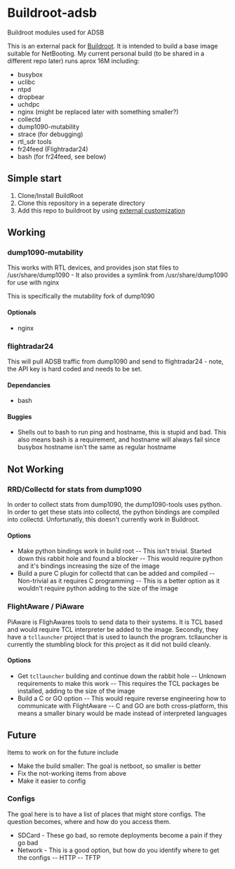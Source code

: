 # Buildroot-adsb
Buildroot modules used for ADSB

This is an external pack for [Buildroot](https://buildroot.org/). It is intended to build a base image suitable for NetBooting. My current personal build (to be shared in a different repo later) runs aprox 16M including:
- busybox
- uclibc
- ntpd 
- dropbear
- uchdpc
- nginx (might be replaced later with something smaller?)
- collectd
- dump1090-mutability
- strace (for debugging)
- rtl_sdr tools
- fr24feed (Flightradar24)
- bash (for fr24feed, see below)

## Simple start 

1. Clone/Install BuildRoot
2. Clone this repository in a seperate directory
3. Add this repo to buildroot by using [external customization](https://buildroot.org/downloads/manual/manual.html#outside-br-custom)

## Working

### dump1090-mutability 

This works with RTL devices, and provides json stat files to /usr/share/dump1090 - It also provides a symlink from /usr/share/dump1090 for use with nginx

This is specifically the mutability fork of dump1090

#### Optionals
- nginx

### flightradar24

This will pull ADSB traffic from dump1090 and send to flightradar24 - note, the API key is hard coded and needs to be set. 

#### Dependancies
- bash

#### Buggies 
- Shells out to bash to run ping and hostname, this is stupid and bad. This also means bash is a requirement, and hostname will always fail since busybox hostname isn't the same as regular hostname

## Not Working

### RRD/Collectd for stats from dump1090

In order to collect stats from dump1090, the dump1090-tools uses python. In order to get these stats into collectd, the python bindings are compiled into collectd. Unfortunatly, this doesn't currently work in Buildroot. 

#### Options
- Make python bindings work in build root
-- This isn't trivial. Started down this rabbit hole and found a blocker
-- This would require python and it's bindings increasing the size of the image
- Build a pure C plugin for collectd that can be added and compiled
-- Non-trivial as it requires C programming
-- This is a better option as it wouldn't require python adding to the size of the image

### FlightAware / PiAware

PiAware is FlighAwares tools to send data to their systems. It is TCL based and would require TCL interpreter be added to the image. Secondly, they have a `tcllauncher` project that is used to launch the program. tcllauncher is currently the stumbling block for this project as it did not build cleanly. 

#### Options
- Get `tcllauncher` building and continue down the rabbit hole
-- Unknown requirements to make this work
-- This requires the TCL packages be installed, adding to the size of the image
- Build a C or GO option 
-- This would require reverse engineering how to communicate with FlightAware
-- C and GO are both cross-platform, this means a smaller binary would be made instead of interpreted languages

## Future

Items to work on for the future include
- Make the build smaller: The goal is netboot, so smaller is better
- Fix the not-working items from above
- Make it easier to config

### Configs

The goal here is to have a list of places that might store configs. The question becomes, where and how do you access them.

- SDCard - These go bad, so remote deployments become a pain if they go bad
- Network - This is a good option, but how do you identify where to get the configs
-- HTTP
-- TFTP
